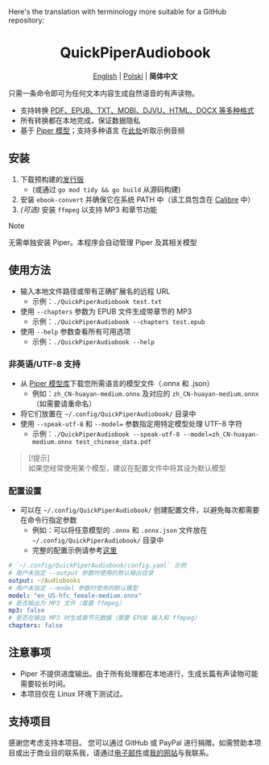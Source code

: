 Here's the translation with terminology more suitable for a GitHub repository:

<h1 align=center>QuickPiperAudiobook</h1>
<p align="center">
  <a href="./README.md">English</a>
  |
  <a href="./README_PL.md">Polski</a>
  |
  <b> 简体中文 </b>
</p>

只需一条命令即可为任何文本内容生成自然语音的有声读物。
 - 支持转换 [PDF、EPUB、TXT、MOBI、DJVU、HTML、DOCX 等多种格式](https://manual.calibre-ebook.com/generated/en/ebook-convert.html)
 - 所有转换都在本地完成，保证数据隐私
 - 基于 [Piper 模型](https://rhasspy.github.io/piper-samples/)；支持多种语言
在[此处](./examples/)听取示例音频
## 安装
1. 下载预构建的[发行版](https://github.com/C-Loftus/QuickPiperAudiobook/releases/)
    * (或通过 `go mod tidy && go build` 从源码构建)
2. 安装 `ebook-convert` 并确保它在系统 PATH 中（该工具包含在 [Calibre](https://calibre-ebook.com/) 中）
3. *(可选)* 安装 `ffmpeg` 以支持 MP3 和章节功能
> [!NOTE]  
> 无需单独安装 Piper。本程序会自动管理 Piper 及其相关模型
## 使用方法
* 输入本地文件路径或带有正确扩展名的远程 URL
   * 示例：`./QuickPiperAudiobook test.txt`
* 使用 `--chapters` 参数为 EPUB 文件生成带章节的 MP3
   * 示例：`./QuickPiperAudiobook --chapters test.epub`
* 使用 `--help` 参数查看所有可用选项
   * 示例：`./QuickPiperAudiobook --help`
### 非英语/UTF-8 支持
* 从 [Piper 模型库](https://rhasspy.github.io/piper-samples/)下载您所需语言的模型文件（.onnx 和 .json）
  * 例如：`zh_CN-huayan-medium.onnx` 及对应的 `zh_CN-huayan-medium.onnx`（如需要请重命名）
* 将它们放置在 `~/.config/QuickPiperAudiobook/` 目录中
* 使用 `--speak-utf-8` 和 `--model=` 参数指定用特定模型处理 UTF-8 字符
  * 示例：`./QuickPiperAudiobook --speak-utf-8 --model=zh_CN-huayan-medium.onnx test_chinese_data.pdf`
> [!提示]  
> 如果您经常使用某个模型，建议在配置文件中将其设为默认模型
### 配置设置
* 可以在 `~/.config/QuickPiperAudiobook/` 创建配置文件，以避免每次都需要在命令行指定参数
  * 例如：可以将任意模型的 `.onnx` 和 `.onnx.json` 文件放在 `~/.config/QuickPiperAudiobook/` 目录中
  * 完整的配置示例请参考[这里](./examples/config.yaml)
```yml
# `~/.config/QuickPiperAudiobook/config.yaml` 示例
# 用户未指定 --output 参数时使用的默认输出目录
output: ~/Audiobooks
# 用户未指定 --model 参数时使用的默认模型
model: "en_US-hfc_female-medium.onnx"
# 是否输出为 MP3 文件（需要 ffmpeg）
mp3: false
# 是否在输出 MP3 时生成章节元数据（需要 EPUB 输入和 ffmpeg）
chapters: false
```
## 注意事项
- Piper 不提供进度输出。由于所有处理都在本地进行，生成长篇有声读物可能需要较长时间。
- 本项目仅在 Linux 环境下测试过。
## 支持项目
感谢您考虑支持本项目。
您可以通过 GitHub 或 PayPal 进行捐赠。如需赞助本项目或出于商业目的联系我，请通过[电子邮件](mailto:github@colton.place)或[我的网站](https://colton.place/contact/)与我联系。
